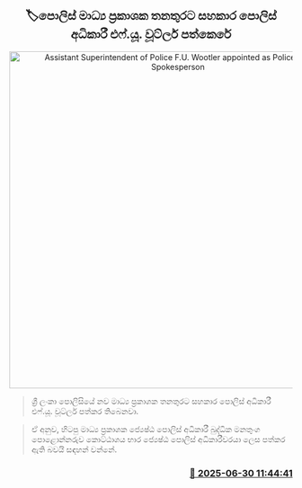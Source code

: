 <p align='center'><b><h2 align='center' title='Assistant Superintendent of Police F.U. Wootler appointed as Police Media Spokesperson'>🏷පොලිස් මාධ්‍ය ප්‍රකාශක තනතුරට සහකාර පොලිස් අධිකාරී එෆ්.යූ. වූට්ලර් පත්කෙරේ</h2></b></p>
<p align='center'><img src='https://helakuru.sgp1.cdn.digitaloceanspaces.com/esana/images/lib/police-media-wutler.jpg' width='600' alt='Assistant Superintendent of Police F.U. Wootler appointed as Police Media Spokesperson'></p>

> ශ්‍රී ලංකා පොලිසියේ නව මාධ්‍ය ප්‍රකාශක තනතුරට සහකාර පොලිස් අධිකාරී එෆ්.යූ. වූට්ලර් පත්කර තිබෙනවා.

> ඒ අනුව, හිටපු මාධ්‍ය ප්‍රකාශක ජ්‍යෙෂ්ඨ පොලිස් අධිකාරී බුද්ධික මනතුංග පොළොන්නරුව කොට්ඨාශය භාර ජ්‍යෙෂ්ඨ පොලිස් අධිකාරීවරයා ලෙස පත්කර ඇති බවයි සඳහන් වන්නේ.



<h3 align='right'><a href='https://www.helakuru.lk/esana/p/111449/'>📅 2025-06-30 11:44:41</a></h3>
